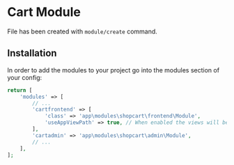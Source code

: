 # Cart Module

File has been created with `module/create` command. 

## Installation

In order to add the modules to your project go into the modules section of your config:

```php
return [
    'modules' => [
        // ...
        'cartfrontend' => [
            'class' => 'app\modules\shopcart\frontend\Module',
            'useAppViewPath' => true, // When enabled the views will be looked up in the @app/views folder, otherwise the views shipped with the module will be used.
        ],
        'cartadmin' => 'app\modules\shopcart\admin\Module',
        // ...
    ],
];
```
